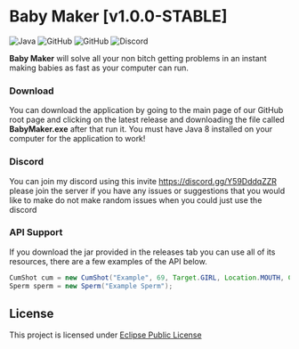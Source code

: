 # Baby Maker [v1.0.0-STABLE]
![Java](https://img.shields.io/badge/java-%23ED8B00.svg?style=for-the-badge&logo=java&logoColor=white)
![GitHub](https://img.shields.io/github/languages/code-size/HyperSkys/Baby-Maker?color=cyan&label=Size&labelColor=000000&logo=GitHub&style=for-the-badge)
![GitHub](https://img.shields.io/github/license/HyperSkys/Baby-Maker?color=violet&logo=GitHub&labelColor=000000&style=for-the-badge)
![Discord](https://img.shields.io/discord/898154272636678196?color=5865F2&label=Discord&logo=Discord&labelColor=23272a&style=for-the-badge)

**Baby Maker** will solve all your non bitch getting problems in an instant making babies as fast as your computer can run.

### Download

You can download the application by going to the main page of our GitHub root page and clicking on the latest release and downloading the file called **BabyMaker.exe** after that run it. You must have Java 8 installed on your computer for the application to work!

### Discord

You can join my discord using this invite https://discord.gg/Y59DddqZZR please join the server if you have any issues or suggestions that you would like to make do not make random issues when you could just use the discord

### API Support

If you download the jar provided in the releases tab you can use all of its resources, there are a few examples of the API below.

```java
CumShot cum = new CumShot("Example", 69, Target.GIRL, Location.MOUTH, Color.WHITE);
Sperm sperm = new Sperm("Example Sperm");
```

## License
This project is licensed under [Eclipse Public License](https://github.com/HyperSkys/Google-Kickstart/blob/main/LICENSE)
